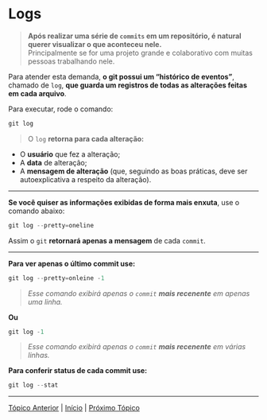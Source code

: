 # Logs

>**Após realizar uma série de `commits` em um repositório, é natural querer visualizar o que aconteceu nele.**  
Principalmente se for uma projeto grande e colaborativo com muitas pessoas trabalhando nele.  

Para atender esta demanda, **o git possui um “histórico de eventos”**, chamado de ``log``, **que guarda um registros de todas as alterações feitas em cada arquivo**.  

Para executar, rode o comando:

```c
git log
```

>O `log` **retorna para cada alteração:**  
 * O **usuário** que fez a alteração;
 * A **data** de alteração;
 * A **mensagem de alteração** (que, seguindo as boas práticas, deve ser autoexplicativa a respeito da alteração).
---
**Se você quiser as informações exibidas de forma mais enxuta**, use o comando abaixo:

```c
git log --pretty=oneline
```

Assim o `git` **retornará apenas a mensagem** de cada `commit`.

---

**Para ver apenas o último commit use:**

```c
git log --pretty=onleine -1
```
>_Esse comando exibirá apenas o `commit` **mais recenente** em apenas uma linha._

**Ou**
```c
git log -1
```
>_Esse comando exibirá apenas o `commit` **mais recenente** em várias linhas._

**Para conferir status de cada commit use:**

```c
git log --stat
```
---

[Tópico Anterior](Commits.md) | [Início](README.md) | [Próximo Tópico](VisualizarDiferencas.md)